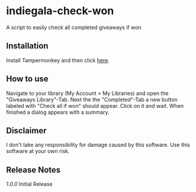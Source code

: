 # indiegala-check-won
A script to easily check all completed giveaways if won

## Installation
Install Tampermonkey and then click [here](https://github.com/Hafas/indiegala-check-won/raw/master/igcheckwon.user.js).

## How to use
Navigate to your library (My Account > My Libraries) and open the "Giveaways Library"-Tab. Next the the "Completed"-Tab a new button labeled with "Check all if won" should appear. Click on it and wait. When finished a dialog appears with a summary.

## Disclaimer
I don't take any responsibility for damage caused by this software. Use this software at your own risk.

## Release Notes
*1.0.0* Initial Release
